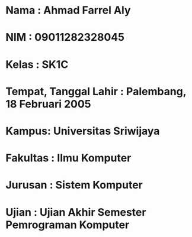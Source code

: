 # Nama : Ahmad Farrel Aly
# NIM : 09011282328045
# Kelas : SK1C
# Tempat, Tanggal Lahir : Palembang, 18 Februari 2005
# Kampus: Universitas Sriwijaya
# Fakultas : Ilmu Komputer
# Jurusan : Sistem Komputer
# Ujian : Ujian Akhir Semester Pemrograman Komputer
